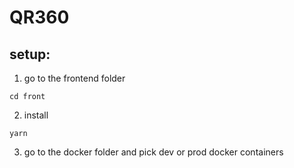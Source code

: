 # QR360
## setup:

1. go to the frontend folder
```
cd front
```

2. install
```
yarn
```

3. go to the docker folder and pick dev or prod docker containers
